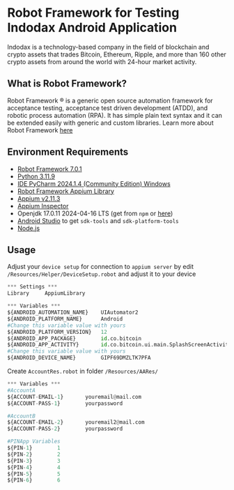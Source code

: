 #  Robot Framework for Testing Indodax Android Application

Indodax is a technology-based company in the field of blockchain and crypto assets that trades Bitcoin, Ethereum, Ripple, and more than 160 other crypto assets from around the world with 24-hour market activity.

## What is Robot Framework?
Robot Framework ® is a generic open source automation framework for acceptance testing, acceptance test driven development (ATDD), and robotic process automation (RPA). 
It has simple plain text syntax and it can be extended easily with generic and custom libraries.
Learn more about Robot Framework [here](https://github.com/robotframework/robotframework)

## Environment Requirements
- [Robot Framework 7.0.1](https://github.com/robotframework/robotframework/releases/tag/v7.0.1)
- [Python 3.11.9](https://www.python.org/downloads/release/python-3119/)
- [IDE PyCharm 2024.1.4 (Community Edition) Windows](https://download.jetbrains.com/python/pycharm-community-2024.2.1.exe?_gl=1*h66nvg*_gcl_au*ODU5MTY1MjA2LjE3MjUxNTc2OTk.*_ga*MTExMzg2MTM1My4xNzI1MTU3Njk2*_ga_9J976DJZ68*MTcyNTM1OTI2Mi4zLjAuMTcyNTM1OTI2Mi42MC4wLjA.)
- [Robot Framework Appium Library](https://github.com/serhatbolsu/robotframework-appiumlibrary)
- [Appium v2.11.3](https://github.com/appium/appium/releases)
- [Appium Inspector](https://github.com/appium/appium-inspector/releases/tag/v2024.8.2) 
- Openjdk 17.0.11 2024-04-16 LTS (get from `npm` or [here](https://jdk.java.net/archive/))
- [Android Studio](https://developer.android.com/studio?gad_source=1&gclid=CjwKCAjw59q2BhBOEiwAKc0ijcFGjUeUbRlsFOU1zWqt4IY12ml9r3ZqedllJl1KR_O5euR_YuMkiRoCCPAQAvD_BwE&gclsrc=aw.ds&hl=id) to get `sdk-tools` and `sdk-platform-tools`
- [Node.js](https://nodejs.org/en)

## Usage

Adjust your `device setup` for connection to `appium server` by edit `/Resources/Helper/DeviceSetup.robot` and adjust it to your device
```python
*** Settings ***
Library     AppiumLibrary

*** Variables ***
${ANDROID_AUTOMATION_NAME}    UIAutomator2
${ANDROID_PLATFORM_NAME}      Android
#Change this variable value with yours
${ANDROID_PLATFORM_VERSION}   12 
${ANDROID_APP_PACKAGE}        id.co.bitcoin
${ANDROID_APP_ACTIVITY}       id.co.bitcoin.ui.main.SplashScreenActivity
#Change this variable value with yours
${ANDROID_DEVICE_NAME}        GIPF69DMZLTK7PFA
```

Create `AccountRes.robot` in folder `/Resources/AARes/`
```python
*** Variables ***
#AccountA
${ACCOUNT-EMAIL-1}       youremail@mail.com
${ACCOUNT-PASS-1}        yourpassword

#AccountB
${ACCOUNT-EMAIL-2}       youremail2@mail.com
${ACCOUNT-PASS-2}        yourpassword

#PINApp Variables
${PIN-1}        1
${PIN-2}        2
${PIN-3}        3
${PIN-4}        4
${PIN-5}        5
${PIN-6}        6
```



